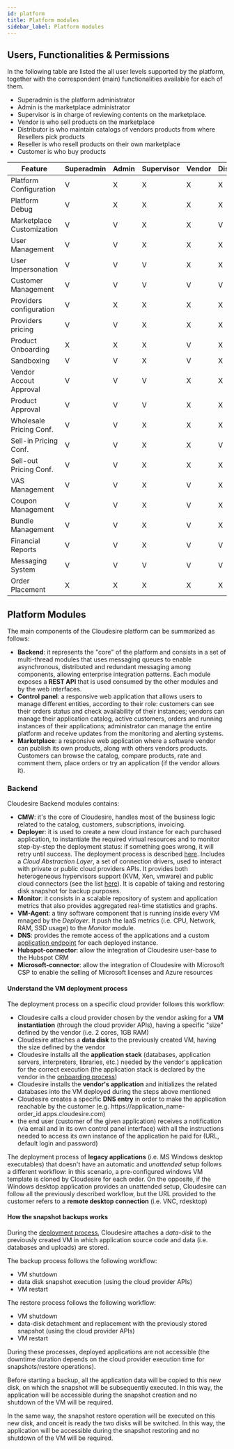 ```yaml
---
id: platform
title: Platform modules
sidebar_label: Platform modules
---
```


## Users, Functionalities & Permissions

In the following table are listed the all user levels supported by the platform,
together with the correspondent (main) functionalities available for each of
them.

* Superadmin is the platform administrator
* Admin is the marketplace administrator
* Supervisor is in charge of reviewing contents on the marketplace.
* Vendor is who sell products on the marketplace
* Distributor is who maintain catalogs of vendors products from where Resellers pick products
* Reseller is who resell products on their own marketplace
* Customer is who buy products

| Feature                   | Superadmin | Admin | Supervisor | Vendor | Distributor | Reseller | Customer |
|---------------------------|------------|-------|------------|--------|-------------|----------|----------|
| Platform Configuration    | V          | X     | X          | X      | X           | X        | X        |
| Platform Debug            | V          | X     | X          | X      | X           | X        | X        |
| Marketplace Customization | V          | V     | X          | X      | V           | V        | X        |
| User Management           | V          | V     | X          | X      | X           | X        | X        |
| User Impersonation        | V          | V     | V          | X      | X           | X        | V        |
| Customer Management       | V          | V     | V          | V      | V           | V        | V        |
| Providers configuration   | V          | X     | X          | X      | X           | X        | X        |
| Providers pricing         | V          | V     | X          | X      | X           | X        | X        |
| Product Onboarding        | X          | X     | X          | V      | X           | X        | X        |
| Sandboxing                | V          | V     | X          | V      | X           | X        | X        |
| Vendor Accout Approval    | V          | V     | V          | X      | X           | X        | X        |
| Product Approval          | V          | V     | V          | X      | X           | X        | X        |
| Wholesale Pricing Conf.   | V          | V     | X          | X      | X           | X        | X        |
| Sell-in Pricing Conf.     | V          | V     | X          | X      | V           | X        | X        |
| Sell-out Pricing Conf.    | V          | V     | X          | X      | X           | V        | X        |
| VAS Management            | V          | V     | X          | V      | X           | V        | X        |
| Coupon Management         | V          | V     | X          | V      | X           | V        | X        |
| Bundle Management         | V          | V     | X          | V      | X           | V        | X        |
| Financial Reports         | V          | V     | X          | V      | V           | V        | X        |
| Messaging System          | V          | V     | V          | V      | V           | V        | V        |
| Order Placement           | X          | X     | X          | X      | X           | V        | V        |

## Platform Modules

The main components of the Cloudesire platform can be summarized as follows:

* **Backend**: it represents the "core" of the platform and consists in a set of
  multi-thread modules that uses messaging queues to enable asynchronous,
  distributed and redundant messaging among components, allowing enterprise
  integration patterns. Each module exposes a **REST API** that is used
  consumed by the other modules and by the web interfaces.
* **Control panel**: a responsive web application that allows users to manage
  different entities, according to their role: customers can see their orders
  status and check availability of their instances; vendors can manage their
  application catalog, active customers, orders and running instances of their
  applications; administrator can manage the entire platform and receive updates
  from the monitoring and alerting systems.
* **Marketplace**: a responsive web application where a software vendor can
  publish its own products, along with others vendors products. Customers can
  browse the catalog, compare products, rate and comment them, place orders or
  try an application (if the vendor allows it).

### Backend

Cloudesire Backend modules contains:

* **CMW**: it's the core of Cloudesire, handles most of the business logic
  related to the catalog, customers, subscriptions, invoicing.
* **Deployer**: it is used to create a new cloud instance for each purchased
  application, to instantiate the required virtual resources and to monitor
  step-by-step the deployment status: if something goes wrong, it will retry
  until success. The deployment process is described
  [here](platform.md#application-provisioning-module). Includes a *Cloud
  Abstraction Layer*, a set of connection drivers, used to interact with private
  or public cloud providers APIs. It provides both heterogeneous hypervisors
  support (KVM, Xen, vmware) and public cloud connectors (see the list
  [here](stacks.md#supported-cloud-providers)).
  It is capable of taking and restoring disk snapshot for backup purposes.
* **Monitor**: it consists in a scalable repository of system and application
  metrics that also provides aggregated real-time statistics and graphs.
* **VM-Agent**: a tiny software component that is running inside every VM mnaged
  by the _Deployer_. It push the IaaS metrics (i.e. CPU, Network, RAM, SSD
  usage) to the *Monitor* module.
* **DNS**: provides the remote access of the applications and a custom
  [application endpoint](deployed.md#endpoints) for each deployed instance.
* **Hubspot-connector**: allow the integration of Cloudesire user-base to the
  Hubspot CRM
* **Microsoft-connector**: allow the integration of Cloudesire with Microsoft
  CSP to enable the selling of Microsoft licenses and Azure resources

#### Understand the VM deployment process

The deployment process on a specific cloud provider follows this workflow:

* Cloudesire calls a cloud provider chosen by the vendor asking for a **VM
  instantiation** (through the cloud provider APIs), having a specific "size"
  defined by the vendor (i.e. 2 cores, 1GB RAM)
* Cloudesire attaches a **data disk** to the previously created VM, having the
  size defined by the vendor
* Cloudesire installs all the **application stack** (databases, application
  servers, interpreters, libraries, etc.) needed by the vendor's application for
  the correct execution (the application stack is declared by the vendor in the
  [onboarding process](onboarding.md))
* Cloudesire installs the **vendor's application** and initializes the related
  databases into the VM deployed during the steps above mentioned
* Cloudesire creates a specific **DNS entry** in order to make the application
  reachable by the customer (e.g.
  https://application\_name-order\_id.apps.cloudesire.com)
* the end user (customer of the given application) receives a notification (via
  email and in its own control panel interface) with all the instructions needed
  to access its own instance of the application he paid for (URL, default login
  and password)

The deployment process of **legacy applications** (i.e. MS Windows desktop
executables) that doesn't have an automatic and _unattended_ setup follows a
different workflow: in this scenario, a pre-configured windows VM template is
cloned by Cloudesire for each order. On the opposite, if the Windows desktop
application provides an unattended setup, Cloudesire can follow all the
previously described workflow, but the URL provided to the customer refers to a
**remote desktop connection** (i.e. VNC, rdesktop)

#### How the snapshot backups works

During the [deployment process](platform.md#application-provisioning-module),
Cloudesire attaches a _data-disk_ to the previously created VM in which
application source code and data (i.e. databases and uploads) are stored.

The backup process follows the following workflow:

* VM shutdown
* data disk snapshot execution (using the cloud provider APIs)
* VM restart

The restore process follows the following workflow:

* VM shutdown
* data-disk detachment and replacement with the previously stored snapshot
  (using the cloud provider APIs)
* VM restart

During these processes, deployed applications are not accessible (the downtime
duration depends on the cloud provider execution time for snapshots/restore
operations).

Before starting a backup, all the application data will be copied to this new
disk, on which the snapshot will be subsequently executed. In this way, the
application will be accessible during the snapshot creation and no shutdown of
the VM will be required.

In the same way, the snapshot restore operation will be executed on this new
disk, and onceit is ready the two disks will be switched. In this way, the
application will be accessible during the snapshot restoring and no shutdown of
the VM will be required.

